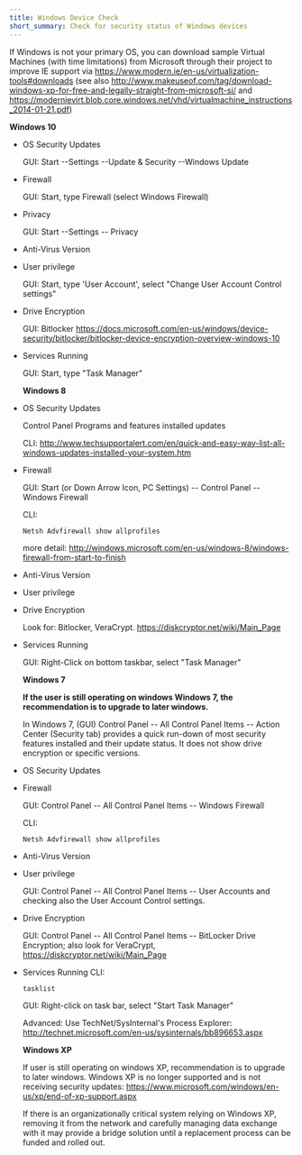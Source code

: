 ```yaml
---
title: Windows Device Check
short_summary: Check for security status of Windows devices
---
```

  If Windows is not your primary OS, you can download sample Virtual Machines
  (with time limitations) from Microsoft through their project to improve IE
  support via https://www.modern.ie/en-us/virtualization-tools#downloads (see
  also
  http://www.makeuseof.com/tag/download-windows-xp-for-free-and-legally-straight-from-microsoft-si/
  and
  https://modernievirt.blob.core.windows.net/vhd/virtualmachine_instructions_2014-01-21.pdf)

  **Windows 10**

* OS Security Updates

  GUI: Start --Settings --Update & Security --Windows Update

* Firewall

  GUI: Start, type Firewall (select Windows Firewall)

* Privacy

  GUI: Start --Settings -- Privacy

* Anti-Virus Version
* User privilege

  GUI: Start, type 'User Account', select "Change User Account Control settings"

* Drive Encryption

  GUI: Bitlocker
  https://docs.microsoft.com/en-us/windows/device-security/bitlocker/bitlocker-device-encryption-overview-windows-10

* Services Running

  GUI: Start, type "Task Manager"

  **Windows 8**

* OS Security Updates

   Control Panel Programs and features installed updates

   CLI:
   http://www.techsupportalert.com/en/quick-and-easy-way-list-all-windows-updates-installed-your-system.htm

* Firewall

  GUI: Start (or Down Arrow Icon, PC Settings) -- Control Panel -- Windows
  Firewall

  CLI:

  `Netsh Advfirewall show allprofiles`

  more detail:
  http://windows.microsoft.com/en-us/windows-8/windows-firewall-from-start-to-finish

* Anti-Virus Version
* User privilege
* Drive Encryption

  Look for: Bitlocker, VeraCrypt. https://diskcryptor.net/wiki/Main_Page

* Services Running

  GUI: Right-Click on bottom taskbar, select "Task Manager"

  **Windows 7**

  **If the user is still operating on windows Windows 7, the recommendation is to upgrade to
  later windows.**

  In Windows 7, (GUI) Control Panel -- All Control Panel Items -- Action Center
  (Security tab) provides a quick run-down of most security features installed
  and their update status. It does not show drive encryption or specific
  versions.

* OS Security Updates
* Firewall

  GUI: Control Panel -- All Control Panel Items -- Windows Firewall

  CLI:

  `Netsh Advfirewall show allprofiles`

* Anti-Virus Version
* User privilege

  GUI: Control Panel -- All Control Panel Items -- User Accounts and checking
  also the User Account Control settings.

* Drive Encryption

  GUI: Control Panel -- All Control Panel Items -- BitLocker Drive Encryption;
  also look for VeraCrypt, https://diskcryptor.net/wiki/Main_Page

* Services Running
  CLI:

  `tasklist`

  GUI: Right-click on task bar, select "Start Task Manager"

  Advanced: Use TechNet/SysInternal's Process Explorer:
  http://technet.microsoft.com/en-us/sysinternals/bb896653.aspx

  **Windows XP**

  If user is still operating on windows XP, recommendation is to upgrade to
  later windows. Windows XP is no longer supported and is not receiving security
  updates: https://www.microsoft.com/windows/en-us/xp/end-of-xp-support.aspx

  If there is an organizationally critical system relying on Windows XP,
  removing it from the network and carefully managing data exchange with it may
  provide a bridge solution until a replacement process can be funded and rolled
  out.
